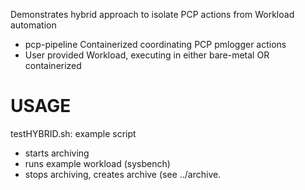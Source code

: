 Demonstrates hybrid approach to isolate PCP actions from Workload automation
* pcp-pipeline Containerized coordinating PCP pmlogger actions
* User provided Workload, executing in either bare-metal OR containerized

# USAGE
testHYBRID.sh: example script 
* starts archiving
* runs example workload (sysbench)
* stops archiving, creates archive (see ../archive.<timestamp>

